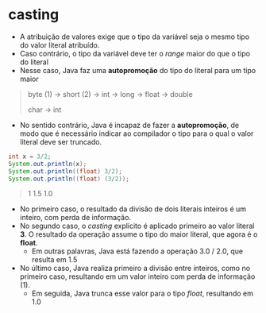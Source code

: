 # casting

* A atribuição de valores exige que o tipo da variável seja o mesmo tipo do valor literal atribuído. 
* Caso contrário, o tipo da variável deve ter o _range_ maior do que o tipo do literal
* Nesse caso, Java faz uma **autopromoção** do tipo do literal para um tipo maior

> byte (1) -> short (2) -> int -> long -> float -> double
> 
> char -> int

* No sentido contrário, Java é incapaz de fazer a **autopromoção**, de modo que é necessário indicar ao compilador o tipo para o qual o valor literal deve ser truncado.

```java
int x = 3/2;
System.out.println(x);
System.out.println((float) 3/2);
System.out.println((float) (3/2));
```

> 1
> 1.5
> 1.0

* No primeiro caso, o resultado da divisão de dois literais inteiros é um inteiro, com perda de informação. 
* No segundo caso, o _casting_ explícito é aplicado primeiro ao valor literal **3**. O resultado da operação assume o tipo do maior literal, que agora é o **float**.
  * Em outras palavras, Java está fazendo a operação 3.0 / 2.0, que resulta em 1.5
* No último caso, Java realiza primeiro a divisão entre inteiros, como no primeiro caso, resultando em um valor inteiro com perda de informação (1).
  * Em seguida, Java trunca esse valor para o tipo _float_, resultando em 1.0



